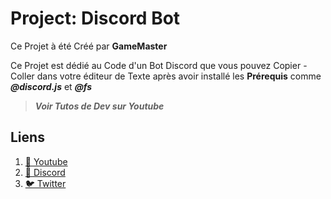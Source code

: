# Project: Discord Bot 

Ce Projet à été Créé par **GameMaster**

Ce Projet est dédié au Code d'un Bot Discord que vous pouvez Copier - Coller dans votre éditeur de Texte 
après avoir installé les **Prérequis** comme ***@discord.js*** et ***@fs*** 
> ***Voir Tutos de Dev sur Youtube***

## Liens

1. [🎥 Youtube](https://www.youtube.com/channel/UCdrPzcwY2ckZBdnh1PelT7g)
2. [💬 Discord](https://discord.gg/Puk38bdK5d)
3. [🐦 Twitter](https://twitter.com/GameHDMaster)
